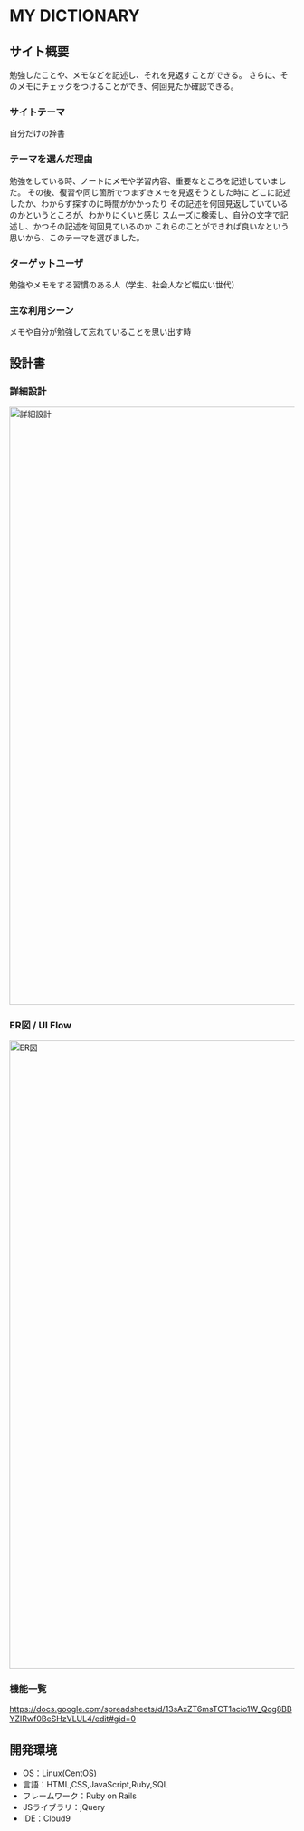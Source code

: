 # MY DICTIONARY

## サイト概要
勉強したことや、メモなどを記述し、それを見返すことができる。
さらに、そのメモにチェックをつけることができ、何回見たか確認できる。

### サイトテーマ
自分だけの辞書

### テーマを選んだ理由
勉強をしている時、ノートにメモや学習内容、重要なところを記述していました。
その後、復習や同じ箇所でつまずきメモを見返そうとした時に
どこに記述したか、わからず探すのに時間がかかったり
その記述を何回見返していているのかというところが、わかりにくいと感じ
スムーズに検索し、自分の文字で記述し、かつその記述を何回見ているのか
これらのことができれば良いなという思いから、このテーマを選びました。

### ターゲットユーザ
勉強やメモをする習慣のある人（学生、社会人など幅広い世代）

### 主な利用シーン
メモや自分が勉強して忘れていることを思い出す時

## 設計書
### 詳細設計
<img width="1055" alt="詳細設計" src="https://user-images.githubusercontent.com/73943851/106591156-45c2f500-6591-11eb-879d-76d831e9b37a.png">

### ER図 / UI Flow
<img width="1108" alt="ER図" src="https://user-images.githubusercontent.com/73943851/106591484-ae11d680-6591-11eb-9a6c-f6a87cb654db.png">

### 機能一覧
https://docs.google.com/spreadsheets/d/13sAxZT6msTCT1acio1W_Qcg8BBYZIRwf0BeSHzVLUL4/edit#gid=0

## 開発環境
- OS：Linux(CentOS)
- 言語：HTML,CSS,JavaScript,Ruby,SQL
- フレームワーク：Ruby on Rails
- JSライブラリ：jQuery
- IDE：Cloud9
